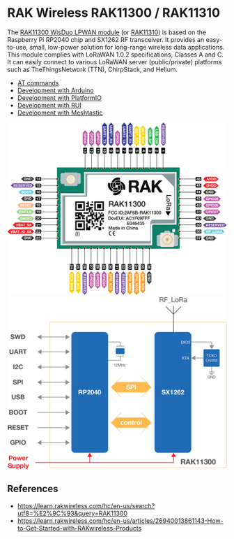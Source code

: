 # RAK Wireless RAK11300 / RAK11310

The [RAK11300 WisDuo LPWAN module](https://docs.rakwireless.com/product-categories/wisduo/rak11300-module/overview/) (or [RAK11310](https://docs.rakwireless.com/product-categories/wisblock/rak11310/quickstart/)) is based on the Raspberry Pi RP2040 chip and SX1262 RF transceiver. It provides an easy-to-use, small, low-power solution for long-range wireless data applications. This module complies with LoRaWAN 1.0.2 specifications, Classes A and C. It can easily connect to various LoRaWAN server (public/private) platforms such as TheThingsNetwork (TTN), ChirpStack, and Helium.

* [AT commands](https://docs.rakwireless.com/product-categories/wisduo/rak11300-module/at-command-manual/)
* [Development with Arduino](arduino)
* [Development with PlatformIO](platformio)
* [Development with RUI](rui)
* [Development with Meshtastic](meshtastic)


![](images/rak11300_pin.png)
![](images/block-diagram.png)


## References
* https://learn.rakwireless.com/hc/en-us/search?utf8=%E2%9C%93&query=RAK11300
* https://learn.rakwireless.com/hc/en-us/articles/26940013861143-How-to-Get-Started-with-RAKwireless-Products
